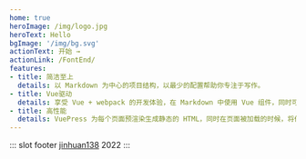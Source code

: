 ```yaml
---
home: true
heroImage: /img/logo.jpg
heroText: Hello
bgImage: '/img/bg.svg'
actionText: 开始 →
actionLink: /FontEnd/
features:
- title: 简洁至上
  details: 以 Markdown 为中心的项目结构，以最少的配置帮助你专注于写作。
- title: Vue驱动
  details: 享受 Vue + webpack 的开发体验，在 Markdown 中使用 Vue 组件，同时可以使用 Vue 来开发自定义主题。
- title: 高性能
  details: VuePress 为每个页面预渲染生成静态的 HTML，同时在页面被加载的时候，将作为 SPA 运行。
---
```

::: slot footer
[jinhuan138](https://github.com/jinhuan138/jinhuan138) 2022
:::
